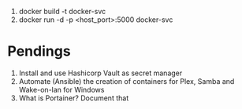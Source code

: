 
1. docker build -t docker-svc
2. docker run -d -p <host_port>:5000 docker-svc

# Pendings

1. Install and use Hashicorp Vault as secret manager
2. Automate (Ansible) the creation of containers for Plex, Samba and Wake-on-lan for Windows
3. What is Portainer? Document that
